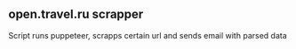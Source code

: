open.travel.ru scrapper
-----
Script runs puppeteer, scrapps certain url and sends email with parsed data
